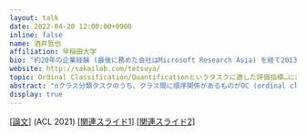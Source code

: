 ```yaml
---
layout: talk
date: 2022-04-20 12:00:00+0900
inline: false
name: 酒井哲也
affiliation: 早稲田大学
bio: "約20年の企業経験 (最後に務めた会社はMicrosoft Research Asia) を経て2013年により早稲田大学基幹理工学部情報理工学科教員に。Naver Corporation研究統括顧問、NII客員教授。ACM distinguished member。専門は情報検索。"
website: http://sakailab.com/tetsuya/
topic: Ordinal Classification/Quantificationというタスクに適した評価指標…にまつわる裏話
abstract: "nクラス分類タスクのうち、クラス間に順序関係があるものがOC (ordinal classification) タスクです。例えば、N個のツイートをhighly negative, negative, neutral, positive, highly positiveに振り分けて各ツイートが正しく分類されているか混同行列を見て評価する場合です。一方、OQ (ordinal quantification) は、N個のツイートをやはり上記のようなクラスに分類しますが、個々のツイートがどのクラスに分類されているかは問題にせず、クラス上の分布のみを問題にします。例えば、あるトピックに関するツイートの何%がpositiveであるかなどを推定する場合です。OCとOQにはクラスの順序関係を考慮した評価指標が必要ですが、今回はこれにまつわるテクニカルな内容よりも、研究者としての裏話を中心にお話したいと思います。"
display: true
---
```

[[論文]](https://aclanthology.org/2021.acl-long.214/) (ACL 2021) [[関連スライド1]](https://waseda.box.com/acl2021sakai-videos-and-slides) [[関連スライド2]](https://waseda.box.com/v/cikmlqworkshop2021slides)
